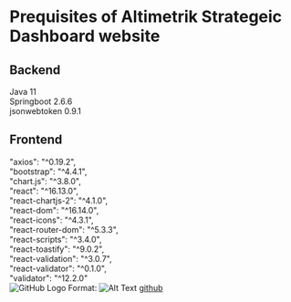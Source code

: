 # Prequisites of Altimetrik Strategeic Dashboard website
## Backend
Java 11 <br>
Springboot 2.6.6 <br>
jsonwebtoken 0.9.1 <br>
## Frontend 
 "axios": "^0.19.2", <br>
 "bootstrap": "^4.4.1",<br>
 "chart.js": "^3.8.0",<br>
 "react": "^16.13.0",<br>
 "react-chartjs-2": "^4.1.0",<br>
 "react-dom": "^16.14.0",<br>
 "react-icons": "^4.3.1",<br>
 "react-router-dom": "^5.3.3",<br>
 "react-scripts": "^3.4.0",<br>
 "react-toastify": "^9.0.2",<br>
 "react-validation": "^3.0.7",<br>
 "react-validator": "^0.1.0",<br>
 "validator": "^12.2.0"<br>
![GitHub Logo](https://d1m75rqqgidzqn.cloudfront.net/images/logo.png) Format: ![Alt Text](url) 
[github](http://github.com) 
